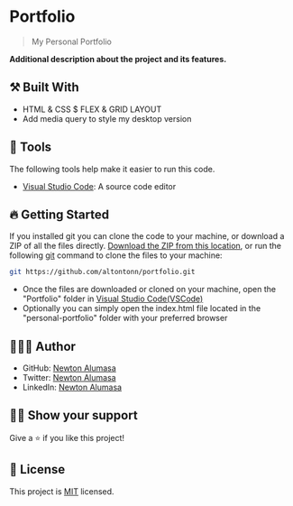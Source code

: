 

# Portfolio

> My Personal Portfolio

**Additional description about the project and its features.**

## ⚒️ Built With

- HTML & CSS $ FLEX & GRID LAYOUT
- Add media query to style my desktop version

## 🧰 Tools

The following tools help make it easier to run this code.

- [Visual Studio Code](https://code.visualstudio.com/): A source code editor

## 🔥 Getting Started

If you installed git you can clone the code to your machine, or download a ZIP of all the files directly.
[Download the ZIP from this location](https://github.com/altontonn/portfolio/archive/refs/heads/main.zip), or run the following [git](https://git-scm.com/downloads) command to clone the files to your machine:

```bash
git https://github.com/altontonn/portfolio.git
```

- Once the files are downloaded or cloned on your machine, open the "Portfolio" folder in [Visual Studio Code(VSCode)](https://code.visualstudio.com/)
- Optionally you can simply open the index.html file located in the "personal-portfolio" folder with your preferred browser

## 🙎🏾‍♂️ Author

- GitHub: [Newton Alumasa](https://github.com/altontonn)
- Twitter: [Newton Alumasa](https://twitter.com/AlumasaNewton)
- LinkedIn: [Newton Alumasa](https://linkedin.com/in/NewtonAlumasa)

## 👊🏾 Show your support

Give a ⭐️ if you like this project!

## 📝 License

This project is [MIT](./LICENSE) licensed.